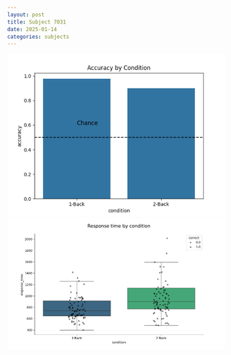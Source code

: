 ```yaml
---
layout: post
title: Subject 7031
date: 2025-01-14
categories: subjects
---
```


![](data/7031/run-27/7031_ATS_acc.png)
![](data/7031/run-27/7031_ATS_rt.png)
